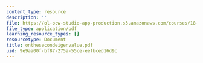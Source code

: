 ```yaml
---
content_type: resource
description: ''
file: https://ol-ocw-studio-app-production.s3.amazonaws.com/courses/18-996-random-matrix-theory-and-its-applications-spring-2004/9e9aa00fbf87275a55ceeefbced16d9c_onthesecondeigenvalue.pdf
file_type: application/pdf
learning_resource_types: []
resourcetype: Document
title: onthesecondeigenvalue.pdf
uid: 9e9aa00f-bf87-275a-55ce-eefbced16d9c
---
```

